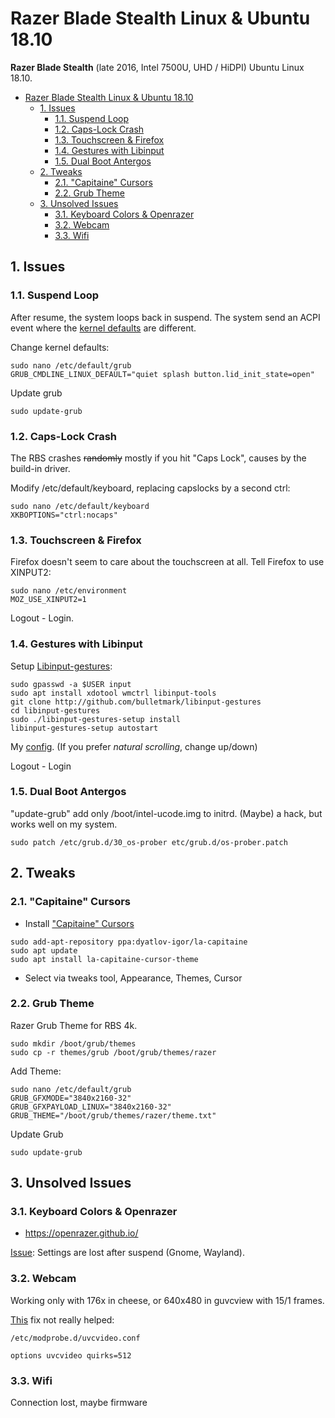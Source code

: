 # Razer Blade Stealth Linux & Ubuntu 18.10

**Razer Blade Stealth** (late 2016, Intel 7500U, UHD / HiDPI) Ubuntu Linux 18.10.

<!-- TOC depthFrom:2 -->

- [Razer Blade Stealth Linux & Ubuntu 18.10](#razer-blade-stealth-linux--ubuntu-1810)
  - [1. Issues](#1-issues)
    - [1.1. Suspend Loop](#11-suspend-loop)
    - [1.2. Caps-Lock Crash](#12-caps-lock-crash)
    - [1.3. Touchscreen & Firefox](#13-touchscreen--firefox)
    - [1.4. Gestures with Libinput](#14-gestures-with-libinput)
    - [1.5. Dual Boot Antergos](#15-dual-boot-antergos)
  - [2. Tweaks](#2-tweaks)
    - [2.1. "Capitaine" Cursors](#21-capitaine-cursors)
    - [2.2. Grub Theme](#22-grub-theme)
  - [3. Unsolved Issues](#3-unsolved-issues)
    - [3.1. Keyboard Colors & Openrazer](#31-keyboard-colors--openrazer)
    - [3.2. Webcam](#32-webcam)
    - [3.3. Wifi](#33-wifi)

<!-- /TOC -->

## 1. Issues

### 1.1. Suspend Loop

After resume, the system loops back in suspend.
The system send an ACPI event where the [kernel defaults](https://patchwork.kernel.org/patch/9512307/) are different.

Change kernel defaults:

```shell
sudo nano /etc/default/grub
GRUB_CMDLINE_LINUX_DEFAULT="quiet splash button.lid_init_state=open"
```

Update grub

```shell
sudo update-grub
```

### 1.2. Caps-Lock Crash

The RBS crashes ~~randomly~~ mostly if you hit "Caps Lock", causes by the build-in driver.

Modify /etc/default/keyboard, replacing capslocks by a second ctrl:

```shell
sudo nano /etc/default/keyboard
XKBOPTIONS="ctrl:nocaps"
```

### 1.3. Touchscreen & Firefox

Firefox doesn't seem to care about the touchscreen at all.
Tell Firefox to use XINPUT2:

```shell
sudo nano /etc/environment
MOZ_USE_XINPUT2=1
```

Logout - Login.

### 1.4. Gestures with Libinput

Setup [Libinput-gestures](https://github.com/bulletmark/libinput-gestures):

```shell
sudo gpasswd -a $USER input
sudo apt install xdotool wmctrl libinput-tools
git clone http://github.com/bulletmark/libinput-gestures
cd libinput-gestures
sudo ./libinput-gestures-setup install
libinput-gestures-setup autostart
```

My [config](config/libinput-gestures.conf).
(If you prefer _natural scrolling_, change up/down)

Logout - Login

### 1.5. Dual Boot Antergos

"update-grub" add only /boot/intel-ucode.img to initrd.
(Maybe) a hack, but works well on my system.

```shell
sudo patch /etc/grub.d/30_os-prober etc/grub.d/os-prober.patch
```

## 2. Tweaks

### 2.1. "Capitaine" Cursors

- Install ["Capitaine" Cursors](https://github.com/keeferrourke/capitaine-cursors)

```shell
sudo add-apt-repository ppa:dyatlov-igor/la-capitaine
sudo apt update
sudo apt install la-capitaine-cursor-theme
```

- Select via tweaks tool, Appearance, Themes, Cursor

### 2.2. Grub Theme

Razer Grub Theme for RBS 4k.

```shell
sudo mkdir /boot/grub/themes
sudo cp -r themes/grub /boot/grub/themes/razer
```

Add Theme:

```shell
sudo nano /etc/default/grub
GRUB_GFXMODE="3840x2160-32"
GRUB_GFXPAYLOAD_LINUX="3840x2160-32"
GRUB_THEME="/boot/grub/themes/razer/theme.txt"
```

Update Grub

```shell
sudo update-grub
```

## 3. Unsolved Issues

### 3.1. Keyboard Colors & Openrazer

* https://openrazer.github.io/

[Issue](https://github.com/openrazer/openrazer/issues/342): Settings are lost after suspend (Gnome, Wayland).

### 3.2. Webcam

Working only with 176x in cheese, or 640x480 in guvcview with 15/1 frames.

[This](https://wiki.archlinux.org/index.php/Razer_Blade#Webcam) fix not really helped:

```shell
/etc/modprobe.d/uvcvideo.conf

options uvcvideo quirks=512
```

### 3.3. Wifi

Connection lost, maybe firmware
